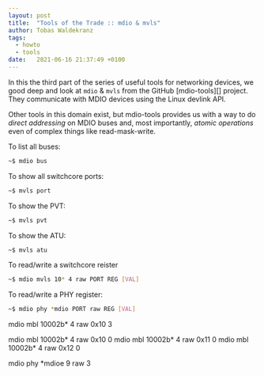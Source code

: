 ```yaml
---
layout: post
title:  "Tools of the Trade :: mdio & mvls"
author: Tobas Waldekranz
tags:
  - howto
  - tools
date:   2021-06-16 21:37:49 +0100
---
```


In this the third part of the series of useful tools for networking
devices, we good deep and look at `mdio` & `mvls` from the GitHub
[mdio-tools][] project.  They communicate with MDIO devices using the
Linux devlink API.

Other tools in this domain exist, but mdio-tools provides us with a
way to do *direct addressing* on MDIO buses and, most importantly,
*atomic operations* even of complex things like read-mask-write.

<!-- more -->

To list all buses:

```sh
~$ mdio bus
```

To show all switchcore ports:

```sh
~$ mvls port
```

To show the PVT:

```sh
~$ mvls pvt
```

To show the ATU:

```sh
~$ mvls atu
```

To read/write a switchcore reister

```sh
~$ mdio mvls 10* 4 raw PORT REG [VAL]
```

To read/write a PHY register:

```sh
~$ mdio phy *mdio PORT raw REG [VAL]
```


<!-- scribbled notes from meeting, obviously wrong -->

mdio mbl 10002b* 4 raw 0x10 3

mdio mbl 10002b* 4 raw 0x10 0
mdio mbl 10002b* 4 raw 0x11 0
mdio mbl 10002b* 4 raw 0x12 0

mdio phy *mdioe 9 raw 3




